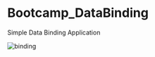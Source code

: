 # Bootcamp_DataBinding


Simple Data Binding Application

![binding](https://user-images.githubusercontent.com/78465260/112099258-32173080-8bc9-11eb-8c26-a1514867116b.gif)
